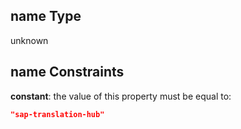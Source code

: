 ## name Type

unknown

## name Constraints

**constant**: the value of this property must be equal to:

```json
"sap-translation-hub"
```
